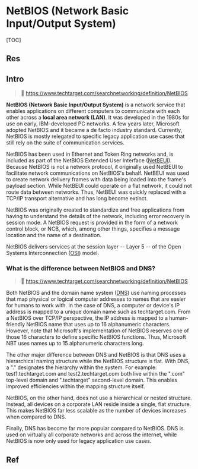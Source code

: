 # NetBIOS (Network Basic Input/Output System)

[TOC]



## Res


## Intro
> 🔗 https://www.techtarget.com/searchnetworking/definition/NetBIOS

**NetBIOS (Network Basic Input/Output System)** is a network service that enables applications on different computers to communicate with each other across a **local area network (LAN)**. It was developed in the 1980s for use on early, IBM-developed PC networks. A few years later, Microsoft adopted NetBIOS and it became a de facto industry standard. Currently, NetBIOS is mostly relegated to specific legacy application use cases that still rely on the suite of communication services.

NetBIOS has been used in Ethernet and Token Ring networks and, is included as part of the NetBIOS Extended User Interface ([NetBEUI](https://www.techtarget.com/searchwindowsserver/definition/NetBEUI-NetBIOS-Extended-User-Interface)). Because NetBIOS is not a network protocol, it originally used NetBEUI to facilitate network communications on NetBIOS's behalf. NetBEUI was used to create network delivery frames with data being loaded into the frame's payload section. While NetBEUI could operate on a flat network, it could not route data between networks. Thus, NetBEUI was quickly replaced with a TCP/IP transport alternative and has long become extinct.

NetBIOS was originally created to standardize and free applications from having to understand the details of the network, including error recovery in session mode. A NetBIOS request is provided in the form of a network control block, or NCB, which, among other things, specifies a message location and the name of a destination.

NetBIOS delivers services at the session layer -- Layer 5 -- of the Open Systems Interconnection ([OSI](https://www.techtarget.com/searchnetworking/definition/OSI)) model.


### What is the difference between NetBIOS and DNS?
> 🔗 https://www.techtarget.com/searchnetworking/definition/NetBIOS

Both NetBIOS and the domain name system ([DNS](https://www.techtarget.com/searchnetworking/definition/domain-name-system)) use naming processes that map physical or logical computer addresses to names that are easier for humans to work with. In the case of DNS, a computer or device's IP address is mapped to a unique domain name such as techtarget.com. From a NetBIOS over TCP/IP perspective, the IP address is mapped to a human-friendly NetBIOS name that uses up to 16 alphanumeric characters. However, note that Microsoft's implementation of NetBIOS reserves one of those 16 characters to define specific NetBIOS functions. Thus, Microsoft NBT uses names up to 15 alphanumeric characters long.

The other major difference between DNS and NetBIOS is that DNS uses a hierarchical naming structure while the NetBIOS structure is flat. With DNS, a "." designates the hierarchy within the system. For example: test1.techtarget.com and test2.techtarget.com both live within the ".com" top-level domain and ".techtarget" second-level domain. This enables improved efficiencies within the mapping structure itself.

NetBIOS, on the other hand, does not use a hierarchical or nested structure. Instead, all devices on a corporate LAN reside inside a single, flat structure. This makes NetBIOS far less scalable as the number of devices increases when compared to DNS.

Finally, DNS has become far more popular compared to NetBIOS. DNS is used on virtually all corporate networks and across the internet, while NetBIOS is now only used for legacy application use cases.



## Ref
[👍 NetBIOS (Network Basic Input/Output System)]: https://www.techtarget.com/searchnetworking/definition/NetBIOS

